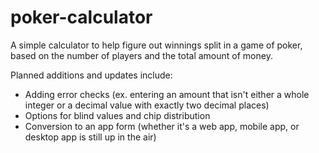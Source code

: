 # poker-calculator
A simple calculator to help figure out winnings split in a game of poker, based on the number of players and the total amount of money.

Planned additions and updates include:
- Adding error checks (ex. entering an amount that isn't either a whole integer or a decimal value with exactly two decimal places)
- Options for blind values and chip distribution
- Conversion to an app form (whether it's a web app, mobile app, or desktop app is still up in the air)
